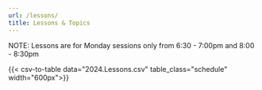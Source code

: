```yaml
---
url: /lessons/
title: Lessons & Topics
---
```


NOTE: Lessons are for Monday sessions only from 6:30 - 7:00pm and 8:00 - 8:30pm

{{< csv-to-table data="2024.Lessons.csv" table_class="schedule" width="600px">}}
